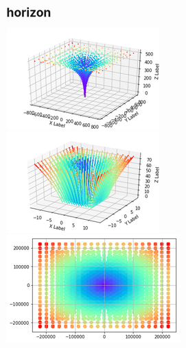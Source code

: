 # horizon
![alt text](https://github.com/browlm13/horizon/blob/master/Unknown.png)
![alt text](https://github.com/browlm13/horizon/blob/master/Unknown-1.png)
![alt text](https://github.com/browlm13/horizon/blob/master/Unknown-3.png)

